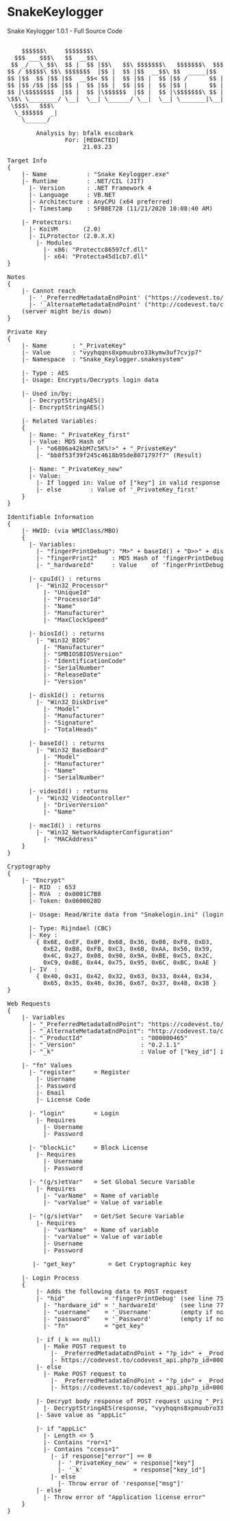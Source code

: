 # SnakeKeylogger
Snake Keylogger 1.0.1 - Full Source Code
<pre>

    $$$$$$\     $$$$$$$\                                          $$\                         
  $$$ ___$$$\   $$  __$$\                                         \__|                        
 $$ _/   \_$$\  $$ |  $$ |$$\   $$\ $$$$$$$\   $$$$$$$\  $$$$$$\  $$\ $$$$$$\$$$$\   $$$$$$\  
$$ / $$$$$\ $$\ $$$$$$$  |$$ |  $$ |$$  __$$\ $$  _____|$$  __$$\ $$ |$$  _$$  _$$\ $$  __$$\ 
$$ |$$  $$ |$$ |$$  __$$< $$ |  $$ |$$ |  $$ |$$ /      $$ |  \__|$$ |$$ / $$ / $$ |$$$$$$$$ |
$$ |$$ /$$ |$$ |$$ |  $$ |$$ |  $$ |$$ |  $$ |$$ |      $$ |      $$ |$$ | $$ | $$ |$$   ____|
$$ |\$$$$$$$$  |$$ |  $$ |\$$$$$$  |$$ |  $$ |\$$$$$$$\ $$ |      $$ |$$ | $$ | $$ |\$$$$$$$\ 
\$$\ \________/ \__|  \__| \______/ \__|  \__| \_______|\__|      \__|\__| \__| \__| \_______|
 \$$$\   $$$\                                                                                 
  \_$$$$$$  _|                                                                                
    \______/                                                                                  

        Analysis by: bfalk escobark
                For: [REDACTED]
                     21.03.23

Target Info
{
	|- Name			  : "Snake Keylogger.exe"
	|- Runtime		  : .NET/CIL (JIT)
	  |- Version	  : .NET Framework 4
	  |- Language	  : VB.NET
	  |- Architecture : AnyCPU (x64 preferred)
	  |- Timestamp	  : 5FB8E728 (11/21/2020 10:08:40 AM)
	
	|- Protectors:
	  |- KoiVM		 (2.0)
	  |- ILProtector (2.0.X.X)
	    |- Modules
	      |- x86: "Protectc86597cf.dll"
	      |- x64: "Protecta45d1cb7.dll"
}

Notes
{
	|- Cannot reach
	  |- '_PreferredMetadataEndPoint' ("https://codevest.to/codevest_api.php")
	  |- '_AlternateMetadataEndPoint' ("http://codevest.to/codevest_api2.php")
	(server might be/is down)
}

Private Key
{
	|- Name 	  : "_PrivateKey"
	|- Value	  : "vyyhqqns8xpmuubro33kymw3uf7cvjp7"
	|- Namespace  : "Snake_Keylogger.snakesystem"
	
	|- Type : AES
	|- Usage: Encrypts/Decrypts login data
	
	|- Used in/by:
	  |- DecryptStringAES()
	  |- EncryptStringAES()
	
	|- Related Variables:
	{
	  |- Name: "_PrivateKey_first"
	  |- Value: MD5 Hash of
		|- "o6806a42kbM7c5K%!>" + "_PrivateKey"
		|- "bb8f53f39f245c4618b95de8071797f7" (Result)
		
	  |- Name: "_PrivateKey_new"
	  |- Value:
		|- If logged in: Value of ["key"] in valid response login
		|- else 	   : Value of '_PrivateKey_first'
	}
}

Identifiable Information
{
	|- HWID: (via WMIClass/MBO)
	{
	  |- Variables:
	    |- "fingerPrintDebug": "M>" + baseId() + "D>>" + diskId()
	    |- "fingerPrint2"	 : MD5 Hash of 'fingerPrintDebug'
	    |- "_hardwareId"	 : Value    of 'fingerPrintDebug'
	
	  |- cpuId() : returns
	  	|- "Win32_Processor"
	  	  |- "UniqueId"
	  	  |- "ProcessorId"
	  	  |- "Name"
	  	  |- "Manufacturer"
	  	  |- "MaxClockSpeed"
	  	  
	  |- biosId() : returns
	  	|- "Win32_BIOS"
	  	  |- "Manufacturer"
	  	  |- "SMBIOSBIOSVersion"
	  	  |- "IdentificationCode"
	  	  |- "SerialNumber"
	  	  |- "ReleaseDate"
	  	  |- "Version"
	
	  |- diskId() : returns
	  	|- "Win32_DiskDrive"
	  	  |- "Model"
	  	  |- "Manufacturer"
	  	  |- "Signature"
	  	  |- "TotalHeads"
	  	  
	  |- baseId() : returns
	  	|- "Win32_BaseBoard"
	  	  |- "Model"
	  	  |- "Manufacturer"
	  	  |- "Name"
	  	  |- "SerialNumber"
	  	  
	  |- videoId() : returns
	  	|- "Win32_VideoController"
	  	  |- "DriverVersion"
	  	  |- "Name"
	  	  
	  |- macId() : returns
	    |- "Win32_NetworkAdapterConfiguration"
	      |- "MACAddress"
	}
}

Cryptography
{
	|- "Encrypt"
	  |- RID  : 653
	  |- RVA  : 0x0001C7B8
	  |- Token: 0x0600028D
	  
	  |- Usage: Read/Write data from "Snakelogin.ini" (login details)
	  
	  |- Type: Rijndael (CBC)
	  |- Key :
	  	{ 0x6E, 0xEF, 0x0F, 0x68, 0x36, 0x08, 0xF8, 0xD3,
	  	  0xE2, 0xB8, 0xFB, 0xC3, 0x6B, 0xAA, 0x56, 0x59,
	  	  0x4C, 0x27, 0x08, 0x90, 0x9A, 0xBE, 0xC5, 0x2C,
	  	  0xC9, 0xBE, 0x44, 0x75, 0x95, 0x6C, 0xBC, 0xAE }
	  |- IV  :
	    { 0x40, 0x31, 0x42, 0x32, 0x63, 0x33, 0x44, 0x34,
	      0x65, 0x35, 0x46, 0x36, 0x67, 0x37, 0x48, 0x38 }
}

Web Requests
{
	|- Variables
	  |- "_PreferredMetadataEndPoint": "https://codevest.to/codevest_api.php"
	  |- "_AlternateMetadataEndPoint": "http://codevest.to/codevest_api2.php" // unused
	  |- "_ProductId"				 : "000000465"
	  |- "_Version"					 : "0.2.1.1"
	  |- "_k"						 : Value of ["key_id"] in valid response login
	  
	|- "fn" Values
	  |- "register"     = Register
	    |- Username
	    |- Password
	    |- Email
	    |- License Code

	  |- "login"        = Login
	  	|- Requires
	      |- Username
	      |- Password
	
	  |- "blockLic"     = Block License
	    |- Requires
	      |- Username
	      |- Password
	      
	  |- "(g/s)etVar"   = Set Global Secure Variable
	    |- Requires
	      |- "varName"  = Name of variable
	      |- "varValue" = Value of variable
	  
	  |- "(g/s)etVar"   = Get/Set Secure Variable
	    |- Requires
		  |- "varName"  = Name of variable
		  |- "varValue" = Value of variable
		  |- Username
	      |- Password
	      
	   |- "get_key" 		= Get Cryptographic key
	      
	|- Login Process
	{
		|- Adds the following data to POST request
		|- "hid" 		   = 'fingerPrintDebug' (see line 75)
		  |- "hardware_id" = '_hardwareId'	    (see line 77)
		  |- "username"    = '_Username'		(empty if not logged in)
		  |- "password"	   = '_Password'		(empty if not logged in)
		  |- "fn"		   = "get_key"
		  
		|- if (_k == null)
		  |- Make POST request to
		    |- _PreferredMetadataEndPoint + "?p_id=" + _ProductId + "&v=" + _Version + "&get_key=1"
		    |- https://codevest.to/codevest_api.php?p_id=000000465&v=0.2.1.1&get_key=1
		|- else
		  |- Make POST request to
		    |- _PreferredMetadataEndPoint + "?p_id=" + _ProductId + "&v=" + _Version + "&k=" + _k + "&get_key=1"
		    |- https://codevest.to/codevest_api.php?p_id=000000465&v=0.2.1.1&k_%KEY%&get_key=1
		
		|- Decrypt body response of POST request using "_PrivateKey"
		  |- DecryptStringAES(response, "vyyhqqns8xpmuubro33kymw3uf7cvjp7")
		|- Save value as "appLic"
		
		|- if "appLic"
		  |- Length <= 5
		  |- Contains "ror=1"
		  |- Contains "ccess=1"
		  	|- if response["error"] == 0
		  	  |- '_PrivateKey_new' = response["key"]
		  	  |- '_k'			   = response["key_id"]
		  	|- else
		  	  |- Throw error of 'response["msg"]'
		|- else
		  |- Throw error of "Application license error"
	}
}
</pre>
